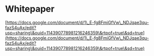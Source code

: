 # Whitepaper

[https://docs.google.com/document/d/1\_E-fg8FmiGfVw\_NDJqae3qu-fazS4uAx/edit?usp=sharing\&ouid=114390778981216246359\&rtpof=true\&sd=true](https://docs.google.com/document/d/1\_E-fg8FmiGfVw\_NDJqae3qu-fazS4uAx/edit?usp=sharing\&ouid=114390778981216246359\&rtpof=true\&sd=true)

